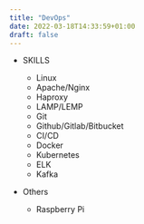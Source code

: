 ```yaml
---
title: "DevOps"
date: 2022-03-18T14:33:59+01:00
draft: false
---
```


* SKILLS

  * Linux
  * Apache/Nginx
  * Haproxy
  * LAMP/LEMP
  * Git
  * Github/Gitlab/Bitbucket
  * CI/CD 
  * Docker
  * Kubernetes
  * ELK
  * Kafka

* Others

  * Raspberry Pi
